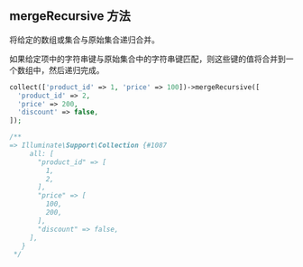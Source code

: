 ## mergeRecursive 方法

将给定的数组或集合与原始集合递归合并。

如果给定项中的字符串键与原始集合中的字符串键匹配，则这些键的值将合并到一个数组中，然后递归完成。

```php
collect(['product_id' => 1, 'price' => 100])->mergeRecursive([
  'product_id' => 2,
  'price' => 200,
  'discount' => false,
]);

/**
=> Illuminate\Support\Collection {#1087
     all: [
       "product_id" => [
         1,
         2,
       ],
       "price" => [
         100,
         200,
       ],
       "discount" => false,
     ],
   }
 */
```

